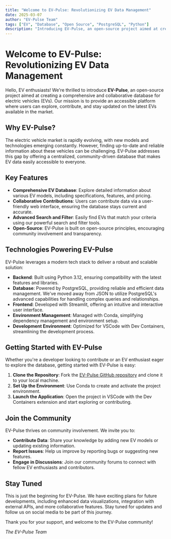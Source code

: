 ```yaml
---
title: "Welcome to EV-Pulse: Revolutionizing EV Data Management"
date: 2025-03-07
author: "EV-Pulse Team"
tags: ["EV", "Database", "Open Source", "PostgreSQL", "Python"]
description: "Introducing EV-Pulse, an open-source project aimed at creating a comprehensive and collaborative database for electric vehicles."
---
```


# Welcome to EV-Pulse: Revolutionizing EV Data Management

Hello, EV enthusiasts! We're thrilled to introduce **EV-Pulse**, an open-source project aimed at creating a comprehensive and collaborative database for electric vehicles (EVs). Our mission is to provide an accessible platform where users can explore, contribute, and stay updated on the latest EVs available in the market.

## Why EV-Pulse?

The electric vehicle market is rapidly evolving, with new models and technologies emerging constantly. However, finding up-to-date and reliable information about these vehicles can be challenging. EV-Pulse addresses this gap by offering a centralized, community-driven database that makes EV data easily accessible to everyone.

## Key Features

- **Comprehensive EV Database**: Explore detailed information about various EV models, including specifications, features, and pricing.
- **Collaborative Contributions**: Users can contribute data via a user-friendly web interface, ensuring the database stays current and accurate.
- **Advanced Search and Filter**: Easily find EVs that match your criteria using our powerful search and filter tools.
- **Open-Source**: EV-Pulse is built on open-source principles, encouraging community involvement and transparency.

## Technologies Powering EV-Pulse

EV-Pulse leverages a modern tech stack to deliver a robust and scalable solution:

- **Backend**: Built using Python 3.12, ensuring compatibility with the latest features and libraries.
- **Database**: Powered by PostgreSQL, providing reliable and efficient data management. We've moved away from JSON to utilize PostgreSQL's advanced capabilities for handling complex queries and relationships.
- **Frontend**: Developed with Streamlit, offering an intuitive and interactive user interface.
- **Environment Management**: Managed with Conda, simplifying dependency management and environment setup.
- **Development Environment**: Optimized for VSCode with Dev Containers, streamlining the development process.

## Getting Started with EV-Pulse

Whether you're a developer looking to contribute or an EV enthusiast eager to explore the database, getting started with EV-Pulse is easy:

1. **Clone the Repository**: Fork the [EV-Pulse GitHub repository](https://github.com/braibaud/ev-pulse) and clone it to your local machine.
2. **Set Up the Environment**: Use Conda to create and activate the project environment.
3. **Launch the Application**: Open the project in VSCode with the Dev Containers extension and start exploring or contributing.

## Join the Community

EV-Pulse thrives on community involvement. We invite you to:

- **Contribute Data**: Share your knowledge by adding new EV models or updating existing information.
- **Report Issues**: Help us improve by reporting bugs or suggesting new features.
- **Engage in Discussions**: Join our community forums to connect with fellow EV enthusiasts and contributors.

## Stay Tuned

This is just the beginning for EV-Pulse. We have exciting plans for future developments, including enhanced data visualizations, integration with external APIs, and more collaborative features. Stay tuned for updates and follow us on social media to be part of this journey.

Thank you for your support, and welcome to the EV-Pulse community!

*The EV-Pulse Team*
